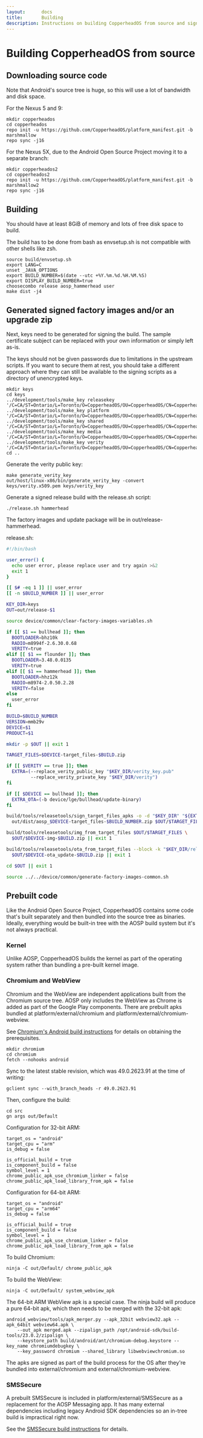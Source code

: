 ```yaml
---
layout:      docs
title:       Building
description: Instructions on building CopperheadOS from source and signing releases
---
```


# Building CopperheadOS from source

## Downloading source code

Note that Android's source tree is huge, so this will use a lot of bandwidth and disk space.

For the Nexus 5 and 9:

    mkdir copperheados
    cd copperheados
    repo init -u https://github.com/CopperheadOS/platform_manifest.git -b marshmallow
    repo sync -j16

For the Nexus 5X, due to the Android Open Source Project moving it to a separate branch:

    mkdir copperheados2
    cd copperheados2
    repo init -u https://github.com/CopperheadOS/platform_manifest.git -b marshmallow2
    repo sync -j16

## Building

You should have at least 8GiB of memory and lots of free disk space to build.

The build has to be done from bash as envsetup.sh is not compatible with other
shells like zsh.

    source build/envsetup.sh
    export LANG=C
    unset _JAVA_OPTIONS
    export BUILD_NUMBER=$(date --utc +%Y.%m.%d.%H.%M.%S)
    export DISPLAY_BUILD_NUMBER=true
    choosecombo release aosp_hammerhead user
    make dist -j4

## Generated signed factory images and/or an upgrade zip

Next, keys need to be generated for signing the build. The sample certificate
subject can be replaced with your own information or simply left as-is.

The keys should not be given passwords due to limitations in the upstream
scripts. If you want to secure them at rest, you should take a different
approach where they can still be available to the signing scripts as a
directory of unencrypted keys.

    mkdir keys
    cd keys
    ../development/tools/make_key releasekey '/C=CA/ST=Ontario/L=Toronto/O=CopperheadOS/OU=CopperheadOS/CN=CopperheadOS/emailAddress=copperheados@copperhead.co'
    ../development/tools/make_key platform '/C=CA/ST=Ontario/L=Toronto/O=CopperheadOS/OU=CopperheadOS/CN=CopperheadOS/emailAddress=copperheados@copperhead.co'
    ../development/tools/make_key shared '/C=CA/ST=Ontario/L=Toronto/O=CopperheadOS/OU=CopperheadOS/CN=CopperheadOS/emailAddress=copperheados@copperhead.co'
    ../development/tools/make_key media '/C=CA/ST=Ontario/L=Toronto/O=CopperheadOS/OU=CopperheadOS/CN=CopperheadOS/emailAddress=copperheados@copperhead.co'
    ../development/tools/make_key verity '/C=CA/ST=Ontario/L=Toronto/O=CopperheadOS/OU=CopperheadOS/CN=CopperheadOS/emailAddress=copperheados@copperhead.co'
    cd ..

Generate the verity public key:

    make generate_verity_key
    out/host/linux-x86/bin/generate_verity_key -convert keys/verity.x509.pem keys/verity_key

Generate a signed release build with the release.sh script:

    ./release.sh hammerhead

The factory images and update package will be in out/release-hammerhead.

release.sh:

~~~ sh
#!/bin/bash

user_error() {
  echo user error, please replace user and try again >&2
  exit 1
}

[[ $# -eq 1 ]] || user_error
[[ -n $BUILD_NUMBER ]] || user_error

KEY_DIR=keys
OUT=out/release-$1

source device/common/clear-factory-images-variables.sh

if [[ $1 == bullhead ]]; then
  BOOTLOADER=bhz10k
  RADIO=m8994f-2.6.30.0.68
  VERITY=true
elif [[ $1 == flounder ]]; then
  BOOTLOADER=3.48.0.0135
  VERITY=true
elif [[ $1 == hammerhead ]]; then
  BOOTLOADER=hhz12k
  RADIO=m8974-2.0.50.2.28
  VERITY=false
else
  user_error
fi

BUILD=$BUILD_NUMBER
VERSION=mmb29v
DEVICE=$1
PRODUCT=$1

mkdir -p $OUT || exit 1

TARGET_FILES=$DEVICE-target_files-$BUILD.zip

if [[ $VERITY == true ]]; then
  EXTRA=(--replace_verity_public_key "$KEY_DIR/verity_key.pub"
         --replace_verity_private_key "$KEY_DIR/verity")
fi

if [[ $DEVICE == bullhead ]]; then
  EXTRA_OTA=(-b device/lge/bullhead/update-binary)
fi

build/tools/releasetools/sign_target_files_apks -o -d "$KEY_DIR" "${EXTRA[@]}" \
  out/dist/aosp_$DEVICE-target_files-$BUILD_NUMBER.zip $OUT/$TARGET_FILES || exit 1

build/tools/releasetools/img_from_target_files $OUT/$TARGET_FILES \
  $OUT/$DEVICE-img-$BUILD.zip || exit 1

build/tools/releasetools/ota_from_target_files --block -k "$KEY_DIR/releasekey" "${EXTRA_OTA[@]}" $OUT/$TARGET_FILES \
  $OUT/$DEVICE-ota_update-$BUILD.zip || exit 1

cd $OUT || exit 1

source ../../device/common/generate-factory-images-common.sh
~~~

## Prebuilt code

Like the Android Open Source Project, CopperheadOS contains some code that's
built separately and then bundled into the source tree as binaries. Ideally,
everything would be built-in tree with the AOSP build system but it's not
always practical.

### Kernel

Unlike AOSP, CopperheadOS builds the kernel as part of the operating system
rather than bundling a pre-built kernel image.

### Chromium and WebView

Chromium and the WebView are independent applications built from the Chromium
source tree. AOSP only includes the WebView as Chrome is added as part of the
Google Play components. There are prebuilt apks bundled at
platform/external/chromium and platform/external/chromium-webview.

See [Chromium's Android build
instructions](https://www.chromium.org/developers/how-tos/android-build-instructions)
for details on obtaining the prerequisites.

    mkdir chromium
    cd chromium
    fetch --nohooks android

Sync to the latest stable revision, which was 49.0.2623.91 at the time of
writing:

    gclient sync --with_branch_heads -r 49.0.2623.91

Then, configure the build:

    cd src
    gn args out/Default

Configuration for 32-bit ARM:

    target_os = "android"
    target_cpu = "arm"
    is_debug = false

    is_official_build = true
    is_component_build = false
    symbol_level = 1
    chrome_public_apk_use_chromium_linker = false
    chrome_public_apk_load_library_from_apk = false

Configuration for 64-bit ARM:

    target_os = "android"
    target_cpu = "arm64"
    is_debug = false

    is_official_build = true
    is_component_build = false
    symbol_level = 1
    chrome_public_apk_use_chromium_linker = false
    chrome_public_apk_load_library_from_apk = false

To build Chromium:

    ninja -C out/Default/ chrome_public_apk

To build the WebView:

    ninja -C out/Default/ system_webview_apk

The 64-bit ARM WebView apk is a special case. The ninja build will produce a
pure 64-bit apk, which then needs to be merged with the 32-bit apk:

    android_webview/tools/apk_merger.py --apk_32bit webview32.apk --apk_64bit webview64.apk \
        --out_apk merged.apk --zipalign_path /opt/android-sdk/build-tools/23.0.2/zipalign \
        --keystore_path build/android/ant/chromium-debug.keystore --key_name chromiumdebugkey \
        --key_password chromium --shared_library libwebviewchromium.so

The apks are signed as part of the build process for the OS after they're
bundled into external/chromium and external/chromium-webview.

### SMSSecure

A prebuilt SMSSecure is included in platform/external/SMSSecure as a
replacement for the AOSP Messaging app. It has many external dependencies
including legacy Android SDK dependencies so an in-tree build is impractical
right now.

See the [SMSSecure build
instructions](https://github.com/SMSSecure/SMSSecure/blob/master/BUILDING.md)
for details.
